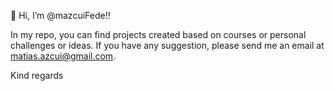 👋 Hi, I’m @mazcuiFede!!

In my repo, you can find projects created based on courses or personal challenges or ideas. 
If you have any suggestion, please send me an email at matias.azcui@gmail.com.

Kind regards

<!---
mazcuiFede/mazcuiFede is a ✨ special ✨ repository because its `README.md` (this file) appears on your GitHub profile.
You can click the Preview link to take a look at your changes.
--->
